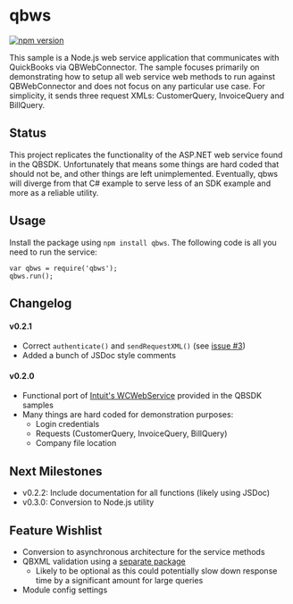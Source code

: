 qbws
=========
[![npm version](http://img.shields.io/npm/v/qbws.svg)](https://www.npmjs.com/package/qbws)

This sample is a Node.js web service application that communicates with QuickBooks via QBWebConnector. The sample focuses primarily on demonstrating how to setup all web service web methods to run against QBWebConnector and does not focus on any particular use case. For simplicity, it sends three request XMLs: CustomerQuery, InvoiceQuery and BillQuery.

## Status ##

This project replicates the functionality of the ASP.NET web service found in the QBSDK. Unfortunately that means some things are hard coded that should not be, and other things are left unimplemented. Eventually, qbws will diverge from that C# example to serve less of an SDK example and more as a reliable utility.

## Usage ##

Install the package using `npm install qbws`. The following code is all you need to run the service:

    var qbws = require('qbws');
    qbws.run();

## Changelog ##

#### v0.2.1 ####
 - Correct `authenticate()` and `sendRequestXML()` (see [issue #3][3])
 - Added a bunch of JSDoc style comments

#### v0.2.0 ####
 - Functional port of [Intuit's WCWebService][1] provided in the QBSDK samples
 - Many things are hard coded for demonstration purposes:
   - Login credentials
   - Requests (CustomerQuery, InvoiceQuery, BillQuery)
   - Company file location

## Next Milestones ##
 - v0.2.2: Include documentation for all functions (likely using JSDoc)
 - v0.3.0: Conversion to Node.js utility

## Feature Wishlist ##
 - Conversion to asynchronous architecture for the service methods
 - QBXML validation using a [separate package][2]
   - Likely to be optional as this could potentially slow down response time by a significant amount for large queries
 - Module config settings

 [1]: https://developer-static.intuit.com/qbsdk-current/samples/readme.html#WCWebService%20(C#%20ASP.NET)%20(qbxml)%20(desktop)
 [2]: https://github.com/johnballantyne/qbxml
 [3]: https://github.com/johnballantyne/qbws/issues/3 "SendRequestXMLfailed without any jobs"
 
